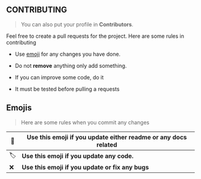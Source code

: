 ## **CONTRIBUTING**

> You can also put your profile in **Contributors**.


Feel free to create a pull requests for the project. Here are some rules in contributing

- Use <a href="#emojis">emoji</a> for any changes you have done.
  
- Do not **remove** anything only add something.
  
- If you can improve some code, do it
  
- It must be tested before pulling a requests
  

## Emojis

> Here are some rules when you commit any changes

| :book: | Use this emoji if you update either readme or any docs related |
| --- | --- |
| :label: | **Use this emoji if you update any code.** |
| :x: | **Use this emoji if you update or fix any bugs** |
